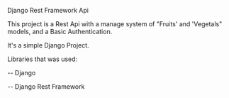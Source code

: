 

Django Rest Framework Api


This project is a Rest Api with a manage system of "Fruits' and 'Vegetals" models, and a Basic Authentication.

It's a simple  Django Project. 


Libraries that was used:

-- Django

-- Django Rest Framework
